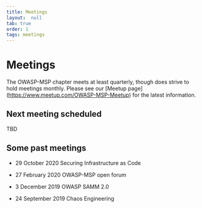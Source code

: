 ```yaml
---
title: Meetings
layout:  null
tab: true
order: 1
tags: meetings
---
```


# Meetings

The OWASP-MSP chapter meets at least quarterly, though does strive to hold meetings monthly. Please see our [Meetup page]
(https://www.meetup.com/OWASP-MSP-Meetup) for the latest information.

## Next meeting scheduled

TBD

## Some past meetings

* 29 October 2020
Securing Infrastructure as Code

* 27 February 2020
OWASP-MSP open forum

* 3 December 2019
OWASP SAMM 2.0
  
* 24 September 2019
Chaos Engineering
  
